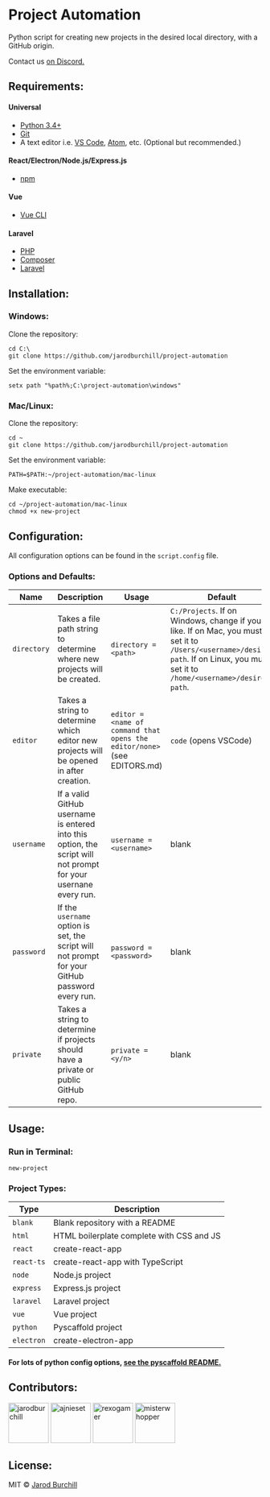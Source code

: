 # Project Automation

Python script for creating new projects in the desired local directory, with a GitHub origin.

Contact us [on Discord.](https://discord.gg/eqWstJu)

## Requirements:

#### Universal

- [Python 3.4+](https://www.python.org/downloads/)
- [Git](https://git-scm.com/downloads)
- A text editor i.e. [VS Code](https://code.visualstudio.com/), [Atom](https://atom.io/), etc. (Optional but recommended.)

#### React/Electron/Node.js/Express.js

- [npm](https://nodejs.org/)

#### Vue

- [Vue CLI](https://cli.vuejs.org/guide/installation.html)

#### Laravel

- [PHP](https://www.php.net/manual/en/install.php)
- [Composer](https://getcomposer.org/)
- [Laravel](https://laravel.com/docs/5.8/installation)

## Installation:

### Windows:

Clone the repository:

```
cd C:\
git clone https://github.com/jarodburchill/project-automation
```

Set the environment variable:

```
setx path "%path%;C:\project-automation\windows"
```

### Mac/Linux:

Clone the repository:

```
cd ~
git clone https://github.com/jarodburchill/project-automation
```

Set the environment variable:

```
PATH=$PATH:~/project-automation/mac-linux
```

Make executable:

```
cd ~/project-automation/mac-linux
chmod +x new-project
```

## Configuration:

All configuration options can be found in the `script.config` file.

### Options and Defaults:
| Name         | Description           | Usage                | Default           | 
| ------------- | --------------------- | -------------------- | ----------------- |
| `directory` | Takes a file path string to determine where new projects will be created. | `directory = <path>` | `C:/Projects`. If on Windows, change if you like. If on Mac, you must set it to `/Users/<username>/desired path`. If on Linux, you must set it to `/home/<username>/desired path`. |
| `editor` | Takes a string to determine which editor new projects will be opened in after creation. | `editor = <name of command that opens the editor/none>` (see EDITORS.md) | `code` (opens VSCode) |
| `username` | If a valid GitHub username is entered into this option, the script will not prompt for your usernane every run. | `username = <username>` | blank |
| `password` | If the `username` option is set, the script will not prompt for your GitHub password every run. | `password = <password>` | blank |
| `private` | Takes a string to determine if projects should have a private or public GitHub repo. | `private = <y/n>` | blank |

## Usage:

### Run in Terminal:

```
new-project
```

### Project Types:

| Type          | Description           |
| ------------- | --------------------- |
| `blank` | Blank repository with a README |
| `html` | HTML boilerplate complete with CSS and JS |
| `react` | create-react-app |
| `react-ts` | create-react-app with TypeScript |
| `node` | Node.js project |
| `express` | Express.js project |
| `laravel` | Laravel project |
| `vue` | Vue project |
| `python` | Pyscaffold project |
| `electron` | create-electron-app |

#### For lots of python config options, [see the pyscaffold README.](https://github.com/pyscaffold/pyscaffold#configuration--packaging)

## Contributors:

<a href="https://github.com/jarodburchill"><img src="https://avatars.githubusercontent.com/u/37840393?v=3" title="jarodburchill" width="80" height="80"></a>
<a href="https://github.com/ajnieset"><img src="https://avatars.githubusercontent.com/u/40476295?v=3" title="ajnieset" width="80" height="80"></a>
<a href="https://github.com/rexogamer"><img src="https://avatars.githubusercontent.com/u/42586271?v=3" title="rexogamer" width="80" height="80"></a>
<a href="https://github.com/misterwhopper"><img src="https://avatars.githubusercontent.com/u/25962309?v=3" title="misterwhopper" width="80" height="80"></a>

## License:

MIT © [Jarod Burchill](http://burchilldevelopment.com)
